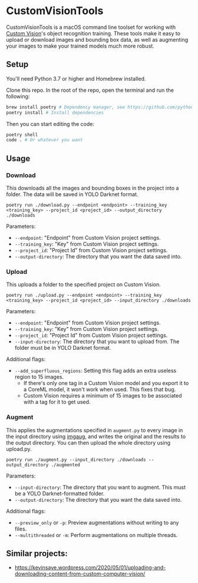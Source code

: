 # CustomVisionTools

CustomVisionTools is a macOS command line toolset for working with [Custom Vision](https://www.customvision.ai/)'s object recognition training. These tools make it easy to upload or download images and bounding box data, as well as augmenting your images to make your trained models much more robust.

## Setup

You'll need Python 3.7 or higher and Homebrew installed.

Clone this repo. In the root of the repo, open the terminal and run the following:
```sh
brew install poetry # Dependency manager, see https://github.com/python-poetry/poetry#installation
poetry install # Install dependencies
```

Then you can start editing the code:
```sh
poetry shell
code . # Or whatever you want
```

## Usage

### Download

This downloads all the images and bounding boxes in the project into a folder. The data will be saved in YOLO Darknet format.

```
poetry run ./download.py --endpoint <endpoint> --training_key <training_key> --project_id <project_id> --output_directory ./downloads
```

Parameters:
* `--endpoint`: "Endpoint" from Custom Vision project settings.
* `--training_key`: "Key" from Custom Vision project settings.
* `--project_id`: "Project Id" from Custom Vision project settings.
* `--output-directory`: The directory that you want the data saved into.


### Upload

This uploads a folder to the specified project on Custom Vision.

```
poetry run ./upload.py --endpoint <endpoint> --training_key <training_key> --project_id <project_id> --input_directory ./downloads
```

Parameters:
* `--endpoint`: "Endpoint" from Custom Vision project settings.
* `--training_key`: "Key" from Custom Vision project settings.
* `--project_id`: "Project Id" from Custom Vision project settings.
* `--input-directory`: The directory that you want to upload from. The folder must be in YOLO Darknet format.

Additional flags:
* `--add_superfluous_regions`: Setting this flag adds an extra useless region to 15 images. 
    - If there's only one tag in a Custom Vision model and you export it to a CoreML model, it won't work when used. This fixes that bug.
    - Custom Vision requires a minimum of 15 images to be associated with a tag for it to get used.

### Augment

This applies the augmentations specified in `augment.py` to every image in the input directory using [imgaug](https://github.com/aleju/imgaug), and writes the original and the results to the output directory. You can then upload the whole directory using upload.py.

```
poetry run ./augment.py --input_directory ./downloads --output_directory ./augmented
```

Parameters:
* `--input-directory`: The directory that you want to augment. This must be a YOLO Darknet-formatted folder.
* `--output-directory`: The directory that you want the data saved into.

Additional flags:
* `--preview_only` or `-p`: Preview augmentations without writing to any files.
* `--multithreaded` or `-m`: Perform augmentations on multiple threads.

## Similar projects:
- https://kevinsaye.wordpress.com/2020/05/01/uploading-and-downloading-content-from-custom-computer-vision/
